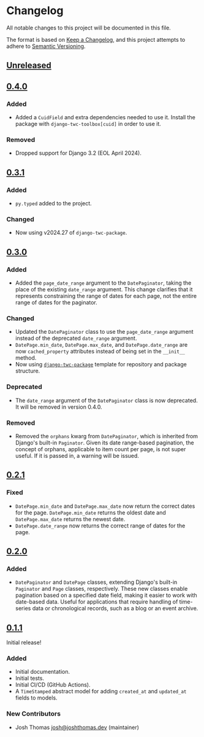 # Changelog

All notable changes to this project will be documented in this file.

The format is based on [Keep a Changelog](https://keepachangelog.com/en/1.0.0/),
and this project attempts to adhere to [Semantic Versioning](https://semver.org/spec/v2.0.0.html).

<!--
## [${version}]
### Added - for new features
### Changed - for changes in existing functionality
### Deprecated - for soon-to-be removed features
### Removed - for now removed features
### Fixed - for any bug fixes
### Security - in case of vulnerabilities
[${version}]: https://github.com/westerveltco/django-twc-toolbox/releases/tag/v${version}
-->

## [Unreleased]

## [0.4.0]

### Added

-   Added a `CuidField` and extra dependencies needed to use it. Install the package with `django-twc-toolbox[cuid]` in order to use it.

### Removed

-   Dropped support for Django 3.2 (EOL April 2024).

## [0.3.1]

### Added

-   `py.typed` added to the project.

### Changed

-   Now using v2024.27 of `django-twc-package`.

## [0.3.0]

### Added

-   Added the `page_date_range` argument to the `DatePaginator`, taking the place of the existing `date_range` argument. This change clarifies that it represents constraining the range of dates for each page, not the entire range of dates for the paginator.

### Changed

-   Updated the `DatePaginator` class to use the `page_date_range` argument instead of the deprecated `date_range` argument.
-   `DatePage.min_date`, `DatePage.max_date`, and `DatePage.date_range` are now `cached_property` attributes instead of being set in the `__init__` method.
-   Now using [`django-twc-package`](https://github.com/westerveltco/django-twc-package) template for repository and package structure.

### Deprecated

-   The `date_range` argument of the `DatePaginator` class is now deprecated. It will be removed in version 0.4.0.

### Removed

-   Removed the `orphans` kwarg from `DatePaginator`, which is inherited from Django's built-in `Paginator`. Given its date range-based pagination, the concept of orphans, applicable to item count per page, is not super useful. If it is passed in, a warning will be issued.

## [0.2.1]

### Fixed

-   `DatePage.min_date` and `DatePage.max_date` now return the correct dates for the page. `DatePage.min_date` returns the oldest date and `DatePage.max_date` returns the newest date.
-   `DatePage.date_range` now returns the correct range of dates for the page.

## [0.2.0]

### Added

-   `DatePaginator` and `DatePage` classes, extending Django's built-in `Paginator` and `Page` classes, respectively. These new classes enable pagination based on a specified date field, making it easier to work with date-based data. Useful for applications that require handling of time-series data or chronological records, such as a blog or an event archive.

## [0.1.1]

Initial release!

### Added

-   Initial documentation.
-   Initial tests.
-   Initial CI/CD (GitHub Actions).
-   A `TimeStamped` abstract model for adding `created_at` and `updated_at` fields to models.

### New Contributors

-   Josh Thomas <josh@joshthomas.dev> (maintainer)

[unreleased]: https://github.com/westerveltco/django-twc-toolbox/compare/v0.4.0...HEAD
[0.2.1]: https://github.com/westerveltco/django-twc-toolbox/releases/tag/v0.2.1
[0.2.0]: https://github.com/westerveltco/django-twc-toolbox/releases/tag/v0.2.0
[0.1.1]: https://github.com/westerveltco/django-twc-toolbox/releases/tag/v0.1.1
[0.3.0]: https://github.com/westerveltco/django-twc-toolbox.git/releases/tag/v0.3.0
[0.3.1]: https://github.com/westerveltco/django-twc-toolbox/releases/tag/v0.3.1
[0.4.0]: https://github.com/westerveltco/django-twc-toolbox/releases/tag/v0.4.0
